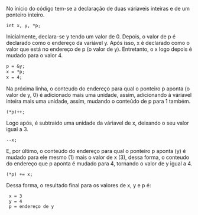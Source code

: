 No ínicio do código tem-se a declaração de duas váriaveis inteiras e de um ponteiro inteiro. 

```
int x, y, *p;
```

Inicialmente, declara-se y tendo um valor de 0. Depois, o valor de p é declarado como o endereço da variável y. Após isso, x é declarado como o valor que está no endereço de p (o valor de y). Entretanto, o x logo depois é mudado para o valor 4. 

```y = 0;
p = &y;
x = *p;
x = 4;
```

Na próxima linha, o conteudo do endereço para qual o ponteiro p aponta (o valor de y, 0) é adicionado mais uma unidade, assim, adicionando à váriavel inteira mais uma unidade, assim, mudando o conteúdo de p para 1 também.

```
(*p)++;
```

Logo após, é subtraido uma unidade da váriavel de x, deixando o seu valor igual a 3.

```
--x;
```

E, por último, o conteúdo do endereço para qual o ponteiro p aponta (y) é mudado para ele mesmo (1) mais o valor de x (3), dessa forma, o conteudo do endereço que p aponta é mudado para 4, tornando o valor de y igual a 4. 

```
(*p) += x;
```

Dessa forma, o resultado final para os valores de x, y e p é:

```
 x = 3
 y = 4
 p = endereço de y
```